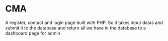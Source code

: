 # CMA
 A register, contact and login page built with PHP. So it takes input datas and submit it to the database and return all we have in the database to a dashboard page for admin 

